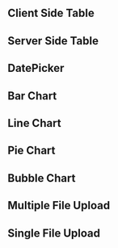 ## Client Side Table
## Server Side Table
## DatePicker 
## Bar Chart 
## Line Chart 
## Pie Chart 
## Bubble Chart 
## Multiple File Upload 
## Single File Upload 
